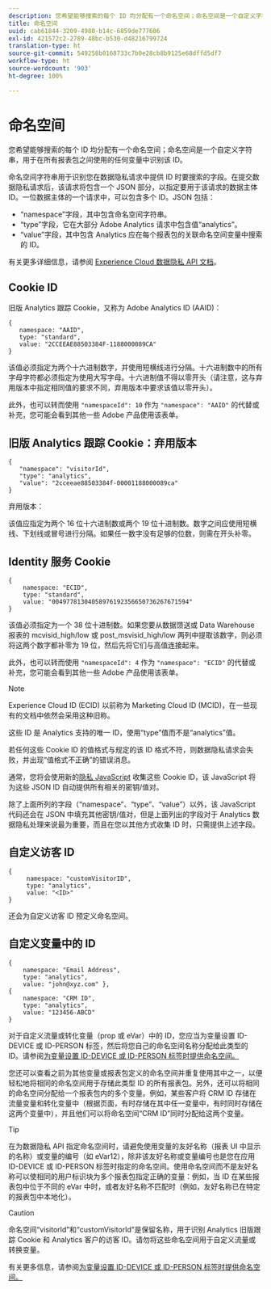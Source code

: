```yaml
---
description: 您希望能够搜索的每个 ID 均分配有一个命名空间；命名空间是一个自定义字符串，用于在所有报表包之间使用的任何变量中识别该 ID。
title: 命名空间
uuid: cab61844-3209-4980-b14c-6859de777606
exl-id: 421572c2-2789-48bc-b530-d48216799724
translation-type: ht
source-git-commit: 549258b0168733c7b0e28cb8b9125e68dffd5df7
workflow-type: ht
source-wordcount: '903'
ht-degree: 100%

---
```


# 命名空间

您希望能够搜索的每个 ID 均分配有一个命名空间；命名空间是一个自定义字符串，用于在所有报表包之间使用的任何变量中识别该 ID。

命名空间字符串用于识别您在数据隐私请求中提供 ID 时要搜索的字段。在提交数据隐私请求后，该请求将包含一个 JSON 部分，以指定要用于该请求的数据主体 ID。一位数据主体的一个请求中，可以包含多个 ID。JSON 包括：

* “namespace”字段，其中包含命名空间字符串。
* “type”字段，它在大部分 Adobe Analytics 请求中包含值“analytics”。
* “value”字段，其中包含 Analytics 应在每个报表包的关联命名空间变量中搜索的 ID。

有关更多详细信息，请参阅 [Experience Cloud 数据隐私 API 文档](https://www.adobe.io/apis/experienceplatform/gdpr/docs/alldocs.html#!api-specification/markdown/narrative/technical_overview/privacy_service_overview/privacy_service_overview.md)。

## Cookie ID

旧版 Analytics 跟踪 Cookie，又称为 Adobe Analytics ID (AAID)：

```
{
   namespace: "AAID",
   type: "standard",
   value: "2CCEEAE88503384F-1188000089CA"
}
```

该值必须指定为两个十六进制数字，并使用短横线进行分隔。十六进制数中的所有字母字符都必须指定为使用大写字母。十六进制值不得以零开头（请注意，这与弃用版本中指定相同值的要求不同，弃用版本中要求该值以零开头）。

此外，也可以转而使用 `"namespaceId": 10` 作为 `"namespace": "AAID"` 的代替或补充，您可能会看到其他一些 Adobe 产品使用该表单。

## 旧版 Analytics 跟踪 Cookie：弃用版本

```
{
   "namespace": "visitorId",
   "type": "analytics",
   "value": "2cceeae88503384f-00001188000089ca"
}
```

弃用版本：

该值应指定为两个 16 位十六进制数或两个 19 位十进制数。数字之间应使用短横线、下划线或冒号进行分隔。如果任一数字没有足够的位数，则需在开头补零。

## Identity 服务 Cookie

```
{
    namespace: "ECID",
    type: "standard",
    value: "00497781304058976192356650736267671594"
}
```

该值必须指定为一个 38 位十进制数。如果您要从数据馈送或 Data Warehouse 报表的 mcvisid\_high/low 或 post\_msvisid\_high/low 两列中提取该数字，则必须将这两个数字都补零为 19 位，然后先将它们与高值连接起来。

此外，也可以转而使用 `"namespaceId": 4` 作为 `"namespace": "ECID"` 的代替或补充，您可能会看到其他一些 Adobe 产品使用该表单。

>[!NOTE]
>
>Experience Cloud ID (ECID) 以前称为 Marketing Cloud ID (MCID)，在一些现有的文档中依然会采用这种旧称。
>
>这些 ID 是 Analytics 支持的唯一 ID，使用“type”值而不是“analytics”值。

若任何这些 Cookie ID 的值格式与规定的该 ID 格式不符，则数据隐私请求会失败，并出现“值格式不正确”的错误消息。

通常，您将会使用新的[隐私 JavaScript](https://www.adobe.io/apis/cloudplatform/gdpr/services/allservices.htm) 收集这些 Cookie ID，该 JavaScript 将为这些 JSON ID 自动提供所有相关的密钥/值对。

除了上面所列的字段（“namespace”、“type”、“value”）以外，该 JavaScript 代码还会在 JSON 中填充其他密钥/值对，但是上面列出的字段对于 Analytics 数据隐私处理来说最为重要，而且在您以其他方式收集 ID 时，只需提供上述字段。

## 自定义访客 ID

```
{
     namespace: "customVisitorID",
     type: "analytics",
     value: "<ID>"
}
```

还会为自定义访客 ID 预定义命名空间。

## 自定义变量中的 ID

```
{
    namespace: "Email Address",
    type: "analytics", 
    value: "john@xyz.com" }, 
{
    namespace: "CRM ID", 
    type: "analytics", 
    value: "123456-ABCD" 
}
```

对于自定义流量或转化变量（prop 或 eVar）中的 ID，您应当为变量设置 ID-DEVICE 或 ID-PERSON 标签，然后将您自己的命名空间名称分配给此类型的 ID。请参阅[为变量设置 ID-DEVICE 或 ID-PERSON 标签时提供命名空间。](gdpr-labels.md)

您还可以查看之前为其他变量或报表包定义的命名空间并重复使用其中之一，以便轻松地将相同的命名空间用于存储此类型 ID 的所有报表包。另外，还可以将相同的命名空间分配给一个报表包内的多个变量。例如，某些客户将 CRM ID 存储在流量变量和转化变量中（根据页面，有时存储在其中任一变量中，有时同时存储在这两个变量中），并且他们可以将命名空间“CRM ID”同时分配给这两个变量。

>[!TIP]
>
>在为数据隐私 API 指定命名空间时，请避免使用变量的友好名称（报表 UI 中显示的名称）或变量的编号（如 eVar12），除非该友好名称或变量编号也是您在应用 ID-DEVICE 或 ID-PERSON 标签时指定的命名空间。使用命名空间而不是友好名称可以使相同的用户标识块为多个报表包指定正确的变量：例如，当 ID 在某些报表包中位于不同的 eVar 中时，或者友好名称不匹配时（例如，友好名称已在特定的报表包中本地化）。

>[!CAUTION]
>
>命名空间“visitorId”和“customVisitorId”是保留名称，用于识别 Analytics 旧版跟踪 Cookie 和 Analytics 客户的访客 ID。请勿将这些命名空间用于自定义流量或转换变量。

有关更多信息，请参阅[为变量设置 ID-DEVICE 或 ID-PERSON 标签时提供命名空间。](/help/admin/c-data-governance/gdpr-labels.md)
